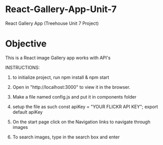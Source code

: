 # React-Gallery-App-Unit-7
React Gallery App (Treehouse Unit 7 Project)

# Objective
This is a React image Gallery app works with API's

INSTRUCTIONS:

1.  to initialize project, run npm install & npm start 

2. Open in "http://localhost:3000" to view it in the browser.

3. Make a file named config.js and put it in components folder

4. setup the file as such 
const apiKey = "YOUR FLICKR API KEY";
export default apiKey

5. On the start page click on the Navigation links to navigate through images 

6. To search images, type in the search box and enter


